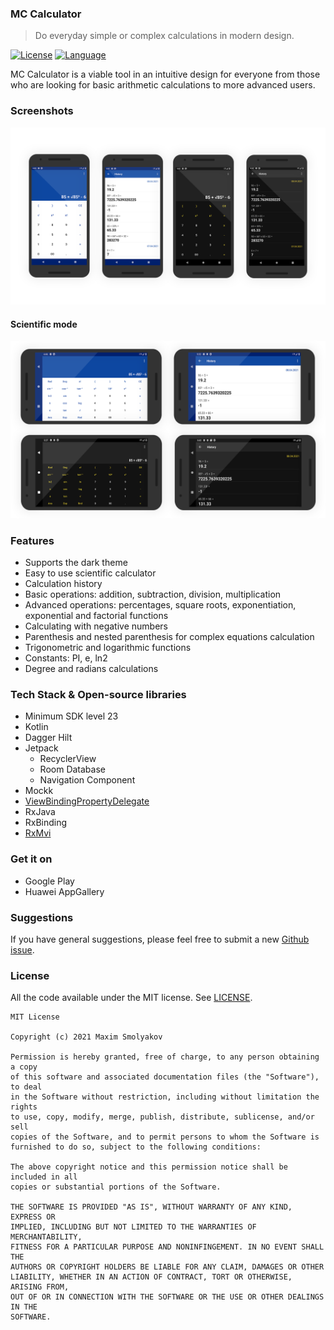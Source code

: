### MC Calculator
> Do everyday simple or complex calculations in modern design.

[![License](https://img.shields.io/badge/license-MIT-green.svg)](LICENSE.md)
[![Language](https://img.shields.io/badge/language%3A-Kotlin-blue)](https://kotlinlang.org)

MC Calculator is a viable tool in an intuitive design for everyone from those who are looking for 
basic arithmetic calculations to more advanced users.

### Screenshots

![Example screenshot](screenshot.png)

#### Scientific mode

![Example screenshot](screenshot_land.png)

### Features
- Supports the dark theme
- Easy to use scientific calculator
- Calculation history
- Basic operations: addition, subtraction, division, multiplication
- Advanced operations: percentages, square roots, exponentiation, exponential and factorial functions
- Calculating with negative numbers
- Parenthesis and nested parenthesis for complex equations calculation
- Trigonometric and logarithmic functions
- Constants: PI, e, ln2
- Degree and radians calculations

### Tech Stack & Open-source libraries

- Minimum SDK level 23
- Kotlin
- Dagger Hilt
- Jetpack
  - RecyclerView
  - Room Database
  - Navigation Component
- Mockk
- [ViewBindingPropertyDelegate](https://github.com/kirich1409/ViewBindingPropertyDelegate)
- RxJava
- RxBinding
- [RxMvi](https://github.com/merklol/RxMvi)


### Get it on

- Google Play
- Huawei AppGallery

### Suggestions

If you have general suggestions, please feel free to submit a new 
[Github issue](https://github.com/merklol/MC-Calculator/issues/new).


### License

All the code available under the MIT license. See [LICENSE](LICENSE.md).
```
MIT License

Copyright (c) 2021 Maxim Smolyakov

Permission is hereby granted, free of charge, to any person obtaining a copy
of this software and associated documentation files (the "Software"), to deal
in the Software without restriction, including without limitation the rights
to use, copy, modify, merge, publish, distribute, sublicense, and/or sell
copies of the Software, and to permit persons to whom the Software is
furnished to do so, subject to the following conditions:

The above copyright notice and this permission notice shall be included in all
copies or substantial portions of the Software.

THE SOFTWARE IS PROVIDED "AS IS", WITHOUT WARRANTY OF ANY KIND, EXPRESS OR
IMPLIED, INCLUDING BUT NOT LIMITED TO THE WARRANTIES OF MERCHANTABILITY,
FITNESS FOR A PARTICULAR PURPOSE AND NONINFINGEMENT. IN NO EVENT SHALL THE
AUTHORS OR COPYRIGHT HOLDERS BE LIABLE FOR ANY CLAIM, DAMAGES OR OTHER
LIABILITY, WHETHER IN AN ACTION OF CONTRACT, TORT OR OTHERWISE, ARISING FROM,
OUT OF OR IN CONNECTION WITH THE SOFTWARE OR THE USE OR OTHER DEALINGS IN THE
SOFTWARE.
```